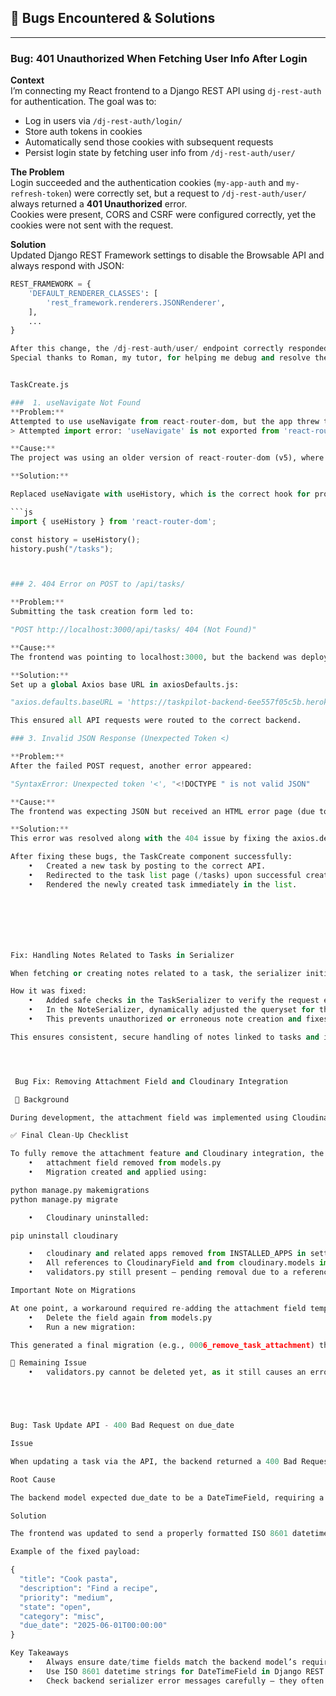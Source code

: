 ## 🐞 Bugs Encountered & Solutions

---

### Bug: 401 Unauthorized When Fetching User Info After Login

**Context**  
I’m connecting my React frontend to a Django REST API using `dj-rest-auth` for authentication. The goal was to:  
- Log in users via `/dj-rest-auth/login/`  
- Store auth tokens in cookies  
- Automatically send those cookies with subsequent requests  
- Persist login state by fetching user info from `/dj-rest-auth/user/`

**The Problem**  
Login succeeded and the authentication cookies (`my-app-auth` and `my-refresh-token`) were correctly set, but a request to `/dj-rest-auth/user/` always returned a **401 Unauthorized** error.  
Cookies were present, CORS and CSRF were configured correctly, yet the cookies were not sent with the request.

**Solution**  
Updated Django REST Framework settings to disable the Browsable API and always respond with JSON:
```python
REST_FRAMEWORK = {
    'DEFAULT_RENDERER_CLASSES': [
        'rest_framework.renderers.JSONRenderer',
    ],
    ...
}

After this change, the /dj-rest-auth/user/ endpoint correctly responded with JSON, the cookies 
Special thanks to Roman, my tutor, for helping me debug and resolve the authentication issue with dj-rest-auth and cookie-based login.


TaskCreate.js

###  1. useNavigate Not Found
**Problem:** 
Attempted to use useNavigate from react-router-dom, but the app threw the following error:
> Attempted import error: 'useNavigate' is not exported from 'react-router-dom'

**Cause:**  
The project was using an older version of react-router-dom (v5), where useNavigate is not available.

**Solution:**

Replaced useNavigate with useHistory, which is the correct hook for programmatic navigation in react-router-dom@5. The redirection after creating a task was handled using:

```js
import { useHistory } from 'react-router-dom';

const history = useHistory();
history.push("/tasks");



### 2. 404 Error on POST to /api/tasks/

**Problem:** 
Submitting the task creation form led to:

"POST http://localhost:3000/api/tasks/ 404 (Not Found)"

**Cause:**  
The frontend was pointing to localhost:3000, but the backend was deployed on Heroku with a different domain.

**Solution:**
Set up a global Axios base URL in axiosDefaults.js:

"axios.defaults.baseURL = 'https://taskpilot-backend-6ee557f05c5b.herokuapp.com/';"

This ensured all API requests were routed to the correct backend.

### 3. Invalid JSON Response (Unexpected Token <)

**Problem:** 
After the failed POST request, another error appeared:

"SyntaxError: Unexpected token '<', "<!DOCTYPE " is not valid JSON"

**Cause:**  
The frontend was expecting JSON but received an HTML error page (due to 404), which is common when the backend URL is incorrect.

**Solution:**
This error was resolved along with the 404 issue by fixing the axios.defaults.baseURL to point to the correct backend.

After fixing these bugs, the TaskCreate component successfully:
	•	Created a new task by posting to the correct API.
	•	Redirected to the task list page (/tasks) upon successful creation.
	•	Rendered the newly created task immediately in the list.







Fix: Handling Notes Related to Tasks in Serializer

When fetching or creating notes related to a task, the serializer initially assumed the presence of a valid request object in the context. This caused errors if the request was missing or improperly passed, especially when serializing tasks outside the usual request flow (e.g., in tests or admin views).

How it was fixed:
	•	Added safe checks in the TaskSerializer to verify the request exists in the serializer context before accessing request.user.
	•	In the NoteSerializer, dynamically adjusted the queryset for the task field based on the authenticated user in the request, ensuring notes can only be created for tasks owned by that user.
	•	This prevents unauthorized or erroneous note creation and fixes bugs related to missing or invalid request contexts during serialization.

This ensures consistent, secure handling of notes linked to tasks and improves robustness across different usage scenarios.




 Bug Fix: Removing Attachment Field and Cloudinary Integration

 📌 Background

During development, the attachment field was implemented using CloudinaryField for image/file uploads. However, it later became clear that this feature no longer suited the direction of the project. Removing it required careful handling of model migrations and dependencies to avoid breaking the app — especially since the project had already been deployed.

✅ Final Clean-Up Checklist

To fully remove the attachment feature and Cloudinary integration, the following steps were followed:
	•	attachment field removed from models.py
	•	Migration created and applied using:

python manage.py makemigrations
python manage.py migrate

	•	Cloudinary uninstalled:

pip uninstall cloudinary

	•	cloudinary and related apps removed from INSTALLED_APPS in settings.py
	•	All references to CloudinaryField and from cloudinary.models import CloudinaryField removed
	•	validators.py still present — pending removal due to a reference error (under investigation)

Important Note on Migrations

At one point, a workaround required re-adding the attachment field temporarily to avoid migration conflicts. Once the blockers were resolved, the correct step was:
	•	Delete the field again from models.py
	•	Run a new migration:

This generated a final migration (e.g., 0006_remove_task_attachment) that properly aligns the current database schema with the updated models.

📌 Remaining Issue
	•	validators.py cannot be deleted yet, as it still causes an error when removed. This file will be reviewed and cleaned up in a future update. Same goes for uninstalling cloudinary. 





Bug: Task Update API - 400 Bad Request on due_date

Issue

When updating a task via the API, the backend returned a 400 Bad Request error specifically related to the due_date field. The API response indicated a validation error with the due_date, even though the date appeared to be correctly formatted in the frontend payload.

Root Cause

The backend model expected due_date to be a DateTimeField, requiring a full ISO 8601 datetime string (including both date and time components). Initially, the frontend was sending only a date string (e.g., "2025-06-01"), which was insufficient for the model validation.

Solution

The frontend was updated to send a properly formatted ISO 8601 datetime string with time included (e.g., "2025-06-01T00:00:00" or an equivalent UTC time). This ensured that the due_date field matched the backend expectations.

Example of the fixed payload:

{
  "title": "Cook pasta",
  "description": "Find a recipe",
  "priority": "medium",
  "state": "open",
  "category": "misc",
  "due_date": "2025-06-01T00:00:00"
}

Key Takeaways
	•	Always ensure date/time fields match the backend model’s required format.
	•	Use ISO 8601 datetime strings for DateTimeField in Django REST Framework.
	•	Check backend serializer error messages carefully — they often pinpoint the exact field causing the validation issue.
